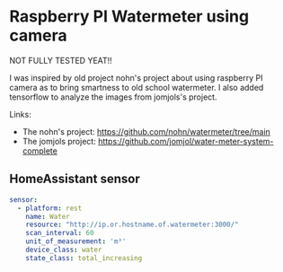 # Raspberry PI Watermeter using camera

NOT FULLY TESTED YEAT!!

I was inspired by old project nohn's project about using raspberry PI camera as to bring smartness to old school watermeter. I also added tensorflow to analyze the images from jomjols's project.

Links:
* The nohn's project: https://github.com/nohn/watermeter/tree/main
* The jomjols project: https://github.com/jomjol/water-meter-system-complete

## HomeAssistant sensor

```yaml
sensor:
  - platform: rest
    name: Water
    resource: "http://ip.or.hostname.of.watermeter:3000/"
    scan_interval: 60
    unit_of_measurement: 'm³'
    device_class: water
    state_class: total_increasing
```
